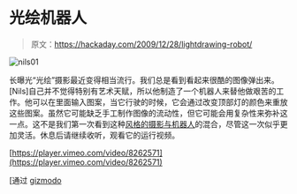# 光绘机器人

> 原文：<https://hackaday.com/2009/12/28/lightdrawing-robot/>

![](img/ddb2731fbd651216fc3ec8dedbada84f.png "nils01")

长曝光“光绘”摄影最近变得相当流行。我们总是看到看起来很酷的图像弹出来。[Nils]自己并不觉得特别有艺术天赋，所以他制造了一个机器人来替他做艰苦的工作。他可以在里面输入图案，当它行驶的时候，它会通过改变顶部灯的颜色来重放这些图案。虽然它可能缺乏手工制作图像的流动性，但它可能会用复杂性来弥补这一点。这不是我们第一次看到这种[风格的摄影与机器人](http://hackaday.com/2009/09/08/time-lapse-light-sculptures/)的混合，尽管这一次似乎更加灵活。休息后请继续收听，观看它的运行视频。

[https://player.vimeo.com/video/8262571](https://player.vimeo.com/video/8262571)

[通过 [gizmodo](http://gizmodo.com/5433778/lightdrawing-robot-takes-the-guesswork-out-of-long-exposure-paintings?utm_source=feedburner&utm_medium=feed&utm_campaign=Feed:+gizmodo/full+(Gizmodo))